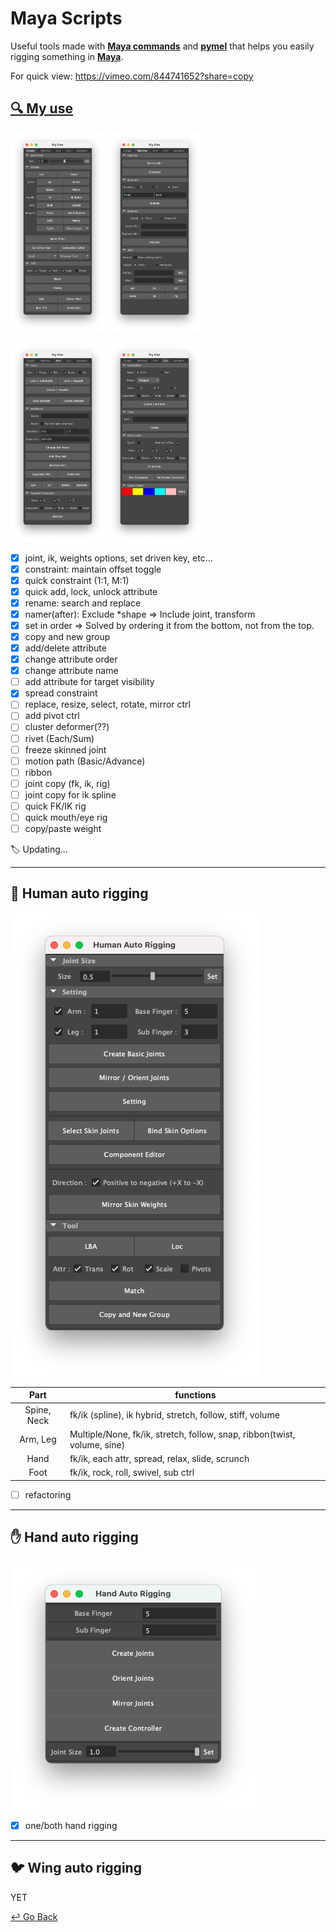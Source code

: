 # Maya Scripts

Useful tools made with [**Maya commands**](https://help.autodesk.com/cloudhelp/2023/ENU/Maya-Tech-Docs/CommandsPython/index.html) and [**pymel**](https://help.autodesk.com/cloudhelp/2023/ENU/Maya-Tech-Docs/PyMel/index.html#) that helps you easily rigging something in **[Maya](https://www.autodesk.com/products/maya/overview?support=ADVANCED&plc=MAYA&term=3-YEAR&quantity=1)**.

For quick view: https://vimeo.com/844741652?share=copy

## [:mag: My use](https://github.com/lisy0123/Maya_Scripts/tree/master/MyUse)

<img src="https://github.com/lisy0123/Maya_Scripts/blob/master/_imgs/My_use1.png" width="30%" height="30%"> <img src="https://github.com/lisy0123/Maya_Scripts/blob/master/_imgs/My_use2.png" width="30%" height="30%"> 

<img src="https://github.com/lisy0123/Maya_Scripts/blob/master/_imgs/My_use3.png" width="30%" height="30%"> <img src="https://github.com/lisy0123/Maya_Scripts/blob/master/_imgs/My_use4.png" width="30%" height="30%">

- [x] joint, ik, weights options, set driven key, etc...
- [x] constraint: maintain offset toggle
- [x] quick constraint (1:1, M:1)
- [x] quick add, lock, unlock attribute
- [x] rename: search and replace
- [x] namer(after): Exclude *shape => Include joint, transform
- [x] set in order => Solved by ordering it from the bottom, not from the top.
- [x] copy and new group
- [x] add/delete attribute
- [x] change attribute order
- [x] change attribute name
- [ ] add attribute for target visibility
- [x] spread constraint
- [ ] replace, resize, select, rotate, mirror ctrl
- [ ] add pivot ctrl
- [ ] cluster deformer(??)
- [ ] rivet (Each/Sum)
- [ ] freeze skinned joint
- [ ] motion path (Basic/Advance)
- [ ] ribbon
- [ ] joint copy (fk, ik, rig)
- [ ] joint copy for ik spline
- [ ] quick FK/IK rig
- [ ] quick mouth/eye rig
- [ ] copy/paste weight

:label: Updating...

---

## :couple: Human auto rigging

![Human_auto_rigging](https://github.com/lisy0123/Maya_Scripts/blob/master/_imgs/Human_auto_rigging.png)

|    Part     | functions                                                    |
| :---------: | ------------------------------------------------------------ |
| Spine, Neck | fk/ik (spline), ik hybrid, stretch, follow, stiff, volume    |
|  Arm, Leg   | Multiple/None, fk/ik, stretch, follow, snap, ribbon(twist, volume, sine) |
|    Hand     | fk/ik, each attr, spread, relax, slide, scrunch              |
|    Foot     | fk/ik, rock, roll, swivel, sub ctrl                          |

- [ ] refactoring

---

## :hand: Hand auto rigging

![Hand_auto_rigging](https://github.com/lisy0123/Maya_Scripts/blob/master/_imgs/Hand_auto_rigging.png)

- [x] one/both hand rigging

---

## :bird: Wing auto rigging

YET



[↩️ Go Back](https://github.com/lisy0123/Study)

